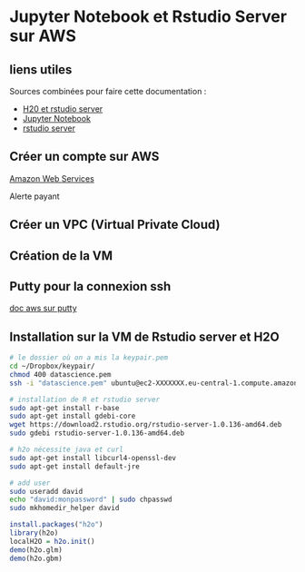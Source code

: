 # Jupyter Notebook et Rstudio Server sur AWS

## liens utiles

Sources combinées pour faire cette documentation :

- [H20 et rstudio server](http://amunategui.github.io/h2o-on-aws/)
- [Jupyter Notebook](http://chrisalbon.com/jupyter/run_project_jupyter_on_amazon_ec2.html)
- [rstudio server](https://www.rstudio.com/products/rstudio/download-server/)

## Créer un compte sur AWS

[Amazon Web Services](https://aws.amazon.com/fr/)

Alerte payant


## Créer un VPC (Virtual Private Cloud)

## Création de la VM

## Putty pour la connexion ssh

[doc aws sur putty](http://docs.aws.amazon.com/fr_fr/AWSEC2/latest/UserGuide/putty.html)

## Installation sur la VM de Rstudio server et H2O

```bash
# le dossier où on a mis la keypair.pem
cd ~/Dropbox/keypair/
chmod 400 datascience.pem
ssh -i "datascience.pem" ubuntu@ec2-XXXXXXX.eu-central-1.compute.amazonaws.com

# installation de R et rstudio server
sudo apt-get install r-base
sudo apt-get install gdebi-core
wget https://download2.rstudio.org/rstudio-server-1.0.136-amd64.deb
sudo gdebi rstudio-server-1.0.136-amd64.deb

# h2o nécessite java et curl
sudo apt-get install libcurl4-openssl-dev
sudo apt-get install default-jre

# add user
sudo useradd david
echo "david:monpassword" | sudo chpasswd
sudo mkhomedir_helper david
```

```R
install.packages("h2o")
library(h2o)
localH2O = h2o.init()
demo(h2o.glm)
demo(h2o.gbm)
```
